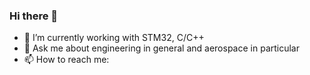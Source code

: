 ### Hi there 👋

- 🔭 I’m currently working with STM32, C/C++
- 💬 Ask me about engineering in general and aerospace in particular 
- 📫 How to reach me: 

